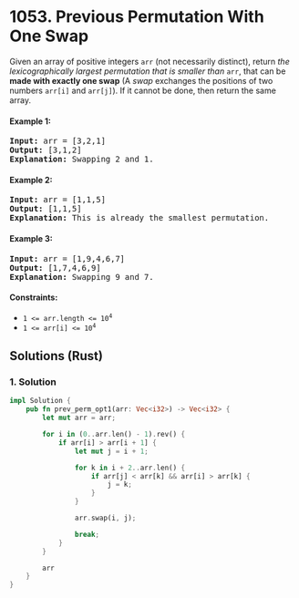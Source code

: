 # 1053. Previous Permutation With One Swap
Given an array of positive integers `arr` (not necessarily distinct), return *the lexicographically largest permutation that is smaller than* `arr`, that can be **made with exactly one swap** (A *swap* exchanges the positions of two numbers `arr[i]` and `arr[j]`). If it cannot be done, then return the same array.

#### Example 1:
<pre>
<strong>Input:</strong> arr = [3,2,1]
<strong>Output:</strong> [3,1,2]
<strong>Explanation:</strong> Swapping 2 and 1.
</pre>

#### Example 2:
<pre>
<strong>Input:</strong> arr = [1,1,5]
<strong>Output:</strong> [1,1,5]
<strong>Explanation:</strong> This is already the smallest permutation.
</pre>

#### Example 3:
<pre>
<strong>Input:</strong> arr = [1,9,4,6,7]
<strong>Output:</strong> [1,7,4,6,9]
<strong>Explanation:</strong> Swapping 9 and 7.
</pre>

#### Constraints:
* <code>1 <= arr.length <= 10<sup>4</sup></code>
* <code>1 <= arr[i] <= 10<sup>4</sup></code>

## Solutions (Rust)

### 1. Solution
```Rust
impl Solution {
    pub fn prev_perm_opt1(arr: Vec<i32>) -> Vec<i32> {
        let mut arr = arr;

        for i in (0..arr.len() - 1).rev() {
            if arr[i] > arr[i + 1] {
                let mut j = i + 1;

                for k in i + 2..arr.len() {
                    if arr[j] < arr[k] && arr[i] > arr[k] {
                        j = k;
                    }
                }

                arr.swap(i, j);

                break;
            }
        }

        arr
    }
}
```
